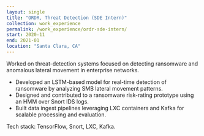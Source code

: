 ```yaml
---
layout: single
title: "ORDR, Threat Detection (SDE Intern)"
collection: work_experience
permalink: /work_experience/ordr-sde-intern/
start: 2020-11
end: 2021-01
location: "Santa Clara, CA"
---
```


Worked on threat-detection systems focused on detecting ransomware and anomalous lateral movement in enterprise networks.

- Developed an LSTM-based model for real-time detection of ransomware by analyzing SMB lateral movement patterns.
- Designed and contributed to a ransomware risk-rating prototype using an HMM over Snort IDS logs.
- Built data ingest pipelines leveraging LXC containers and Kafka for scalable processing and evaluation.

Tech stack: TensorFlow, Snort, LXC, Kafka.
